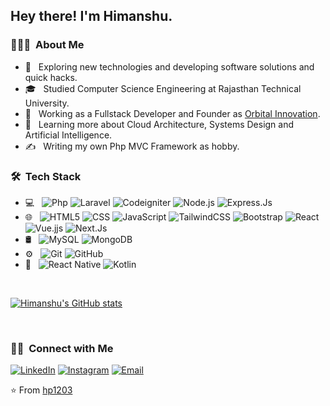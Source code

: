 <h2> Hey there! I'm Himanshu.</h2>

<h3> 👨🏻‍💻 &nbsp;About Me </h3>

- 🤔 &nbsp; Exploring new technologies and developing software solutions and quick hacks.
- 🎓 &nbsp; Studied Computer Science Engineering at Rajasthan Technical University.
- 💼 &nbsp; Working as a Fullstack Developer and Founder as <a href="https://www.orbitalinnovation.com/" target="_blank">Orbital Innovation</a>.
- 🌱 &nbsp; Learning more about Cloud Architecture, Systems Design and Artificial Intelligence.
- ✍️ &nbsp; Writing my own Php MVC Framework as hobby.

<h3> 🛠 &nbsp;Tech Stack</h3>

- 💻 &nbsp;
  ![Php](https://img.shields.io/badge/PHP-777BB4?style=for-the-badge&logo=php&logoColor=white)
  ![Laravel](https://img.shields.io/badge/Laravel-FF2D20?style=for-the-badge&logo=laravel&logoColor=white)
  ![Codeigniter](https://img.shields.io/badge/Codeigniter-EF4223?style=for-the-badge&logo=codeigniter&logoColor=white)
  ![Node.js](https://img.shields.io/badge/Node.js-43853D?style=for-the-badge&logo=node.js&logoColor=white)
  ![Express.Js](https://img.shields.io/badge/Express.js-404D59?style=for-the-badge&logo=express&logoColor=white)
- 🌐 &nbsp;
  ![HTML5](https://img.shields.io/badge/HTML5-E34F26?style=for-the-badge&logo=html5&logoColor=white)
  ![CSS](https://img.shields.io/badge/CSS-239120?&style=for-the-badge&logo=css3&logoColor=white)
  ![JavaScript](https://img.shields.io/badge/JavaScript-323330?style=for-the-badge&logo=javascript&logoColor=F7DF1E)
  ![TailwindCSS](https://img.shields.io/badge/Tailwind_CSS-38B2AC?style=for-the-badge&logo=tailwind-css&logoColor=white)
  ![Bootstrap](https://img.shields.io/badge/Bootstrap-563D7C?style=for-the-badge&logo=bootstrap&logoColor=white)
  ![React](https://img.shields.io/badge/React-20232A?style=for-the-badge&logo=react&logoColor=61DAFB)
  ![Vue.jjs](https://img.shields.io/badge/Vue.js-35495E?style=for-the-badge&logo=vue.js&logoColor=4FC08D)
  ![Next.Js](https://img.shields.io/badge/next.js-000000?style=for-the-badge&logo=next.js&logoColor=white)
- 🛢 &nbsp;
  ![MySQL](https://img.shields.io/badge/MySQL-00000F?style=for-the-badge&logo=mysql&logoColor=white)
  ![MongoDB](https://img.shields.io/badge/MongoDB-4EA94B?style=for-the-badge&logo=mongodb&logoColor=white)
- ⚙️ &nbsp;
  ![Git](https://img.shields.io/badge/Git-F05032?style=for-the-badge&logo=git&logoColor=white)
  ![GitHub](https://img.shields.io/badge/GitHub-100000?style=for-the-badge&logo=github&logoColor=white)
- 📱 &nbsp;
  ![React Native](https://img.shields.io/badge/React_Native-20232A?style=for-the-badge&logo=react&logoColor=61DAFB)
  ![Kotlin](https://img.shields.io/badge/Kotlin-0095D5?&style=for-the-badge&logo=kotlin&logoColor=white)

<br/>

[![Himanshu's GitHub stats](https://github-readme-stats.vercel.app/api?username=hp1203)](https://github.com/anuraghazra/github-readme-stats)

<br/>

<h3> 🤝🏻 &nbsp;Connect with Me </h3>

<p align="left">
<a href="https://www.linkedin.com/in/himanshupurohit12/"><img alt="LinkedIn" src="https://img.shields.io/badge/LinkedIn-Himanshu%20Purohit-blue?style=flat-square&logo=linkedin"></a>
<a href="https://www.upwork.com/freelancers/~01ea6ccd7185d11f71"><img alt="Instagram" src="https://img.shields.io/badge/Upwork-Himanshu%20Purohit-blue?style=flat-square&logo=upwork"></a>
<a href="mailto:himanshu1203@gmail.com"><img alt="Email" src="https://img.shields.io/badge/Email-himanshu1203@gmail.com-blue?style=flat-square&logo=gmail"></a>
</p>

⭐️ From [hp1203](https://github.com/hp1203)
